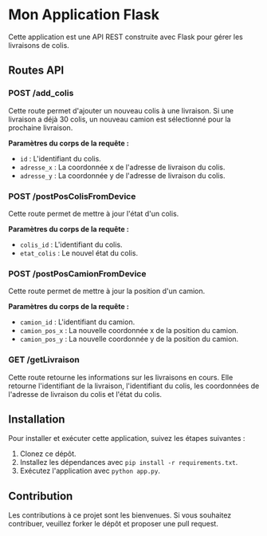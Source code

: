 # Mon Application Flask

Cette application est une API REST construite avec Flask pour gérer les livraisons de colis.

## Routes API

### POST /add_colis

Cette route permet d'ajouter un nouveau colis à une livraison. Si une livraison a déjà 30 colis, un nouveau camion est sélectionné pour la prochaine livraison.

**Paramètres du corps de la requête :**

- `id` : L'identifiant du colis.
- `adresse_x` : La coordonnée x de l'adresse de livraison du colis.
- `adresse_y` : La coordonnée y de l'adresse de livraison du colis.

### POST /postPosColisFromDevice

Cette route permet de mettre à jour l'état d'un colis.

**Paramètres du corps de la requête :**

- `colis_id` : L'identifiant du colis.
- `etat_colis` : Le nouvel état du colis.

### POST /postPosCamionFromDevice

Cette route permet de mettre à jour la position d'un camion.

**Paramètres du corps de la requête :**

- `camion_id` : L'identifiant du camion.
- `camion_pos_x` : La nouvelle coordonnée x de la position du camion.
- `camion_pos_y` : La nouvelle coordonnée y de la position du camion.

### GET /getLivraison

Cette route retourne les informations sur les livraisons en cours. Elle retourne l'identifiant de la livraison, l'identifiant du colis, les coordonnées de l'adresse de livraison du colis et l'état du colis.

## Installation

Pour installer et exécuter cette application, suivez les étapes suivantes :

1. Clonez ce dépôt.
2. Installez les dépendances avec `pip install -r requirements.txt`.
3. Exécutez l'application avec `python app.py`.

## Contribution

Les contributions à ce projet sont les bienvenues. Si vous souhaitez contribuer, veuillez forker le dépôt et proposer une pull request.